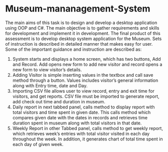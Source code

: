 # Museum-mananagement-System
The main aims of this task is to design and develop a desktop application using OOP and C#. The main objective is to gather requirements and skills for development and implement it in development.
The final product of this assessment is to develop desktop system application for the Museum. Sets of instruction is described in detailed manner that makes easy for user. Some of the important guidance and instruction are described as:
1. System starts and displays a home screen, which has two buttons, Add and Record. Add opens new form to add new visitor and record opens a new form to view visitor’s details.
2. Adding Visitor is simple inserting values in the textbox and call save method through a button. Values includes visitor’s general information along with Entry time, date and Day.
3. Importing CSV file allows user to view record, entry and exit time for visitors, and get reports. CSV file must be imported to generate report, add check out time and duration in museum.
4. Daily report in next tabbed panel, calls method to display report with total visitors and time spent in given date. This calls method which compares given date with the dates in records and retrieves time duration spent in museum along with total visitors in that date.
5. Weekly Report in other Tabbed panel, calls method to get weekly report, which retrieves week’s entries with total visitor visited in each day throughout the week. In addition, it generates chart of total time spent in each day of given week.
